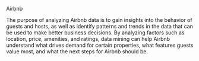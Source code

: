 Airbnb

The purpose of analyzing Airbnb data is to gain insights into the behavior of guests and hosts, as well as identify patterns and trends in the data that can be used to make better business decisions. By analyzing factors such as location, price, amenities, and ratings, data mining can help Airbnb understand what drives demand for certain properties, what features guests value most, and what the next steps for Airbnb should be.
